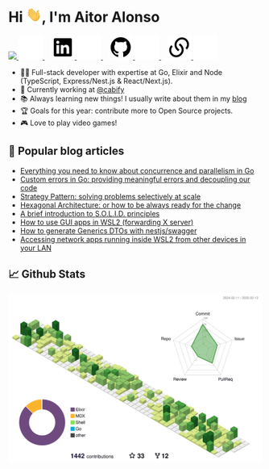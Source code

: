 <h1>Hi <img src="./assets/wave.gif" height="30px" style="height: 30px; max-height: 30px;">, I'm Aitor Alonso</h1>

<p>
    <a href="https://twitter.com/tairosonloa#gh-light-mode-only">
        <img src="./assets/light-mode/twitter.svg/>
    </a>
    <a href="https://twitter.com/tairosonloa#gh-dark-mode-only">
        <img src="./assets/dark-mode/twitter.svg" />
    </a>
    &nbsp;&nbsp;
    <a href="https://www.linkedin.com/in/aitoralonsonunez#gh-light-mode-only">
        <img src="./assets/light-mode/linkedin.svg" />
    </a>
    <a href="https://www.linkedin.com/in/aitoralonsonunez#gh-dark-mode-only">
        <img src="./assets/dark-mode/linkedin.svg" />
    </a>
    &nbsp;&nbsp;
    <a href="https://github.com/tairosonloa#gh-light-mode-only">
        <img src="./assets/light-mode/github.svg" />
    </a>
    <a href="https://github.com/tairosonloa#gh-dark-mode-only">
        <img src="./assets/dark-mode/github.svg" />
    </a>
    &nbsp;&nbsp;
    <a href="https://aalonso.dev#gh-light-mode-only">
        <img src="./assets/light-mode/link.svg" />
    </a>
    <a href="https://aalonso.dev#gh-dark-mode-only">
        <img src="./assets/dark-mode/link.svg" />
    </a>
</p>

- 👨‍💻 Full-stack developer with expertise at Go, Elixir and Node (TypeScript, Express/Nest.js & React/Next.js).
- 💼 Currently working at [@cabify](https://cabify.com/en)
- 📚 Always learning new things! I usually write about them in my [blog](https://aalonso.dev?ref=github-bio)
- 🏆 Goals for this year: contribute more to Open Source projects.
- 🎮 Love to play video games!

## 📝 Popular blog articles

- [Everything you need to know about concurrence and parallelism in Go](https://aalonso.dev/blog/2023/everything-you-need-to-know-about-go-concurrency-and-parallelism?ref=github-bio)
- [Custom errors in Go: providing meaningful errors and decoupling our code](https://aalonso.dev/blog/2023/custom-errors-in-go-providing-meaningful-errors-and-decoupling-our-code?ref=github-bio)
- [Strategy Pattern: solving problems selectively at scale](https://aalonso.dev/blog/strategy-pattern-solving-problems-selectively-at-scale?ref=github-bio)
- [Hexagonal Architecture: or how to be always ready for the change](https://aalonso.dev/blog/hexagonal-architecture-or-how-to-be-always-ready-for-the-change?ref=github-bio)
- [A brief introduction to S.O.L.I.D. principles](https://aalonso.dev/blog/a-brief-introduction-to-solid-principles?ref=github-bio)
- [How to use GUI apps in WSL2 (forwarding X server)](https://aalonso.dev/blog/how-to-use-gui-apps-in-wsl2-forwarding-x-server-cdj?ref=github-bio)
- [How to generate Generics DTOs with nestjs/swagger](https://aalonso.dev/blog/how-to-generate-generics-dtos-with-nestjsswagger-422g?ref=github-bio)
- [Accessing network apps running inside WSL2 from other devices in your LAN](https://aalonso.dev/blog/accessing-network-apps-running-inside-wsl2-from-other-devices-in-your-lan-1e1p?ref=github-bio)

## 📈 Github Stats

<p align="center" >
	<picture>
	  <source media="(prefers-color-scheme: dark)"  srcset="https://raw.githubusercontent.com/tairosonloa/tairosonloa/output-3d-contrib/night.svg" />
	  <source media="(prefers-color-scheme: light)" srcset="https://raw.githubusercontent.com/tairosonloa/tairosonloa/output-3d-contrib/day.svg" />
	  <img alt="github profile contributions chart"    src="https://raw.githubusercontent.com/tairosonloa/tairosonloa/output-3d-contrib/day.svg" />
	</picture>
</p>
